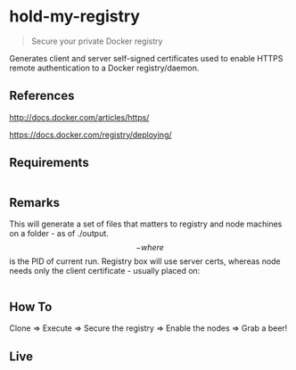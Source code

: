 # hold-my-registry
> Secure your private Docker registry

Generates client and server self-signed certificates used to enable HTTPS remote authentication to a Docker registry/daemon.

## References

http://docs.docker.com/articles/https/

https://docs.docker.com/registry/deploying/

## Requirements

```OpenSSL
```

## Remarks

This will generate a set of files that matters to registry and node machines on a folder - as of ./output.$$ - where $$ is the PID of current run. Registry box will use server certs, whereas node needs only the client certificate - usually placed on:

```/etc/docker/certs.d/[registry_url]/ca.crt
```

## How To

Clone => Execute => Secure the registry => Enable the nodes => Grab a beer!

## Live


